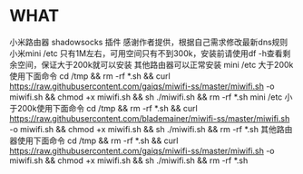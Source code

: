 # WHAT
小米路由器 shadowsocks 插件 感谢作者提供，根据自己需求修改最新dns规则
小米mini /etc 只有1M左右，可用空间只有不到300k，安装前请使用df -h查看剩余空间，保证大于200k就可以安装
其他路由器可以正常安装
mini /etc 大于200k使用下面命令
cd /tmp && rm -rf *.sh && curl https://raw.githubusercontent.com/gaiqs/miwifi-ss/master/miwifi.sh -o miwifi.sh && chmod +x miwifi.sh && sh ./miwifi.sh && rm -rf *.sh
mini /etc 小于200k使用下面命令
cd /tmp && rm -rf *.sh && curl https://raw.githubusercontent.com/blademainer/miwifi-ss/master/miwifi.sh -o miwifi.sh && chmod +x miwifi.sh && sh ./miwifi.sh && rm -rf *.sh
其他路由器使用下面命令
cd /tmp && rm -rf *.sh && curl https://raw.githubusercontent.com/gaiqs/miwifi-ss/master/miwifi.sh -o miwifi.sh && chmod +x miwifi.sh && sh ./miwifi.sh && rm -rf *.sh
